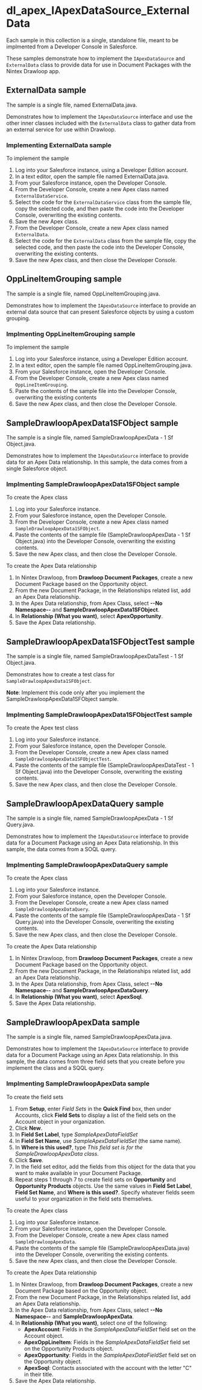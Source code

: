 # dl_apex_IApexDataSource_ExternalData
Each sample in this collection is a single, standalone file, meant to be implmented from a Developer Console in Salesforce. 

These samples demonstrate how to implement the `IApexDataSource` and `ExternalData` class to provide data for use in Document Packages with the Nintex Drawloop app.

## ExternalData sample

The sample is a single file, named ExternalData.java. 

Demonstrates how to implement the `IApexDataSource` interface and use the other inner classes included with the `ExternalData` class to gather data from an external service for use within Drawloop.

### Implementing ExternalData sample

To implement the sample

1. Log into your Salesforce instance, using a Developer Edition account.
2. In a text editor, open the sample file named ExternalData.java.
3. From your Salesforce instance, open the Developer Console. 
4. From the Developer Console, create a new Apex class named `ExternalDataService`.
5. Select the code for the `ExternalDataService` class from the sample file, copy the selected code, and then paste the code into the Developer Console, overwriting the existing contents.
6. Save the new Apex class.
7. From the Developer Console, create a new Apex class named `ExternalData`.
8. Select the code for the `ExternalData` class from the sample file, copy the selected code, and then paste the code into the Developer Console, overwriting the existing contents.
9. Save the new Apex class, and then close the Developer Console.

## OppLineItemGrouping sample

The sample is a single file, named OppLineItemGrouping.java.

Demonstrates how to implement the `IApexDataSource` interface to provide an external data source that can present Salesforce objects by using a custom grouping.

### Implmenting OppLineItemGrouping sample

To implement the sample

1. Log into your Salesforce instance, using a Developer Edition account.
2. In a text editor, open the sample file named OppLineItemGrouping.java.
3. From your Salesforce instance, open the Developer Console.
4. From the Developer Console, create a new Apex class named `OppLineItemGrouping`.
5. Paste the contents of the sample file into the Developer Console, overwriting the existing contents
6. Save the new Apex class, and then close the Developer Console.

## SampleDrawloopApexData1SFObject sample

The sample is a single file, named SampleDrawloopApexData - 1 Sf Object.java.

Demonstrates how to implement the `IApexDataSource` interface to provide data for an Apex Data relationship. In this sample, the data comes from a single Salesforce object.

### Implmenting SampleDrawloopApexData1SFObject sample

To create the Apex class

1. Log into your Salesforce instance.
2. From your Salesforce instance, open the Developer Console.
3. From the Developer Console, create a new Apex class named `SampleDrawloopApexData1SFObject`.
4. Paste the contents of the sample file (SampleDrawloopApexData - 1 Sf Object.java) into the Developer Console, overwriting the existing contents.
5. Save the new Apex class, and then close the Developer Console.

To create the Apex Data relationship

1. In Nintex Drawloop, from **Drawloop Document Packages**, create a new Document Package based on the Opportunity object.
2. From the new Document Package, in the Relationships related list, add an Apex Data relationship.
3. In the Apex Data relationship, from Apex Class, select **--No Namespace--** and **SampleDrawloopApexData1SFObject**.
4. In **Relationship (What you want)**, select **ApexOpportunity**.
5. Save the Apex Data relationship.

## SampleDrawloopApexData1SFObjectTest  sample

The sample is a single file, named SampleDrawloopApexDataTest - 1 Sf Object.java.

Demonstrates how to create a test class for `SampleDrawloopApexData1SFObject`. 

**Note**: Implement this code only after you implement the SampleDrawloopApexData1SFObject sample.  

### Implmenting SampleDrawloopApexData1SFObjectTest sample

To create the Apex test class

1. Log into your Salesforce instance.
2. From your Salesforce instance, open the Developer Console.
3. From the Developer Console, create a new Apex class named `SampleDrawloopApexData1SFObjectTest`.
4. Paste the contents of the sample file (SampleDrawloopApexDataTest - 1 Sf Object.java) into the Developer Console, overwriting the existing contents.
5. Save the new Apex class, and then close the Developer Console.
## SampleDrawloopApexDataQuery sample

The sample is a single file, named SampleDrawloopApexData - 1 Sf Query.java.

Demonstrates how to implement the `IApexDataSource` interface to provide data for a Document Package using an Apex Data relationship. In this sample, the data comes from a SOQL query. 

### Implmenting SampleDrawloopApexDataQuery sample

To create the Apex class

1. Log into your Salesforce instance.
2. From your Salesforce instance, open the Developer Console.
3. From the Developer Console, create a new Apex class named `SampleDrawloopApexDataQuery`.
4. Paste the contents of the sample file (SampleDrawloopApexData - 1 Sf Query.java) into the Developer Console, overwriting the existing contents.
5. Save the new Apex class, and then close the Developer Console.

To create the Apex Data relationship

1. In Nintex Drawloop, from **Drawloop Document Packages**, create a new Document Package based on the Opportunity object.
2. From the new Document Package, in the Relationships related list, add an Apex Data relationship.
3. In the Apex Data relationship, from Apex Class, select **--No Namespace--** and **SampleDrawloopApexDataQuery**.
4. In **Relationship (What you want)**, select **ApexSoql**.
5. Save the Apex Data relationship.

## SampleDrawloopApexData sample

The sample is a single file, named SampleDrawloopApexData.java.

Demonstrates how to implement the `IApexDataSource` interface to provide data for a Document Package using an Apex Data relationship. In this sample, the data comes from three field sets that you create before you implement the class and a SQQL query. 

### Implmenting SampleDrawloopApexData sample

To create the field sets

1. From **Setup**, enter *Field Sets* in the **Quick Find** box, then under Accounts, click **Field Sets** to display a list of the field sets on the Account object in your organization.
2. Click **New**.
3. In **Field Set Label**, type *SampleApexDataFieldSet*
4. In **Field Set Name**, use *SampleApexDataFieldSet* (the same name).
5. In **Where is this used?**, type *This field set is for the SampleDrawloopApexData class.*
6. Click **Save**.
7. In the field set editor, add the fields from this object for the data that you want to make available in your Document Package.
8. Repeat steps 1 through 7 to create field sets on **Opportunity** and **Opportunity Products** objects. Use the same values in **Field Set Label**, **Field Set Name**, and **Where is this used?**. Specify whatever fields seem useful to your organization in the field sets themselves.

To create the Apex class

1. Log into your Salesforce instance.
2. From your Salesforce instance, open the Developer Console.
3. From the Developer Console, create a new Apex class named `SampleDrawloopApexData`.
4. Paste the contents of the sample file (SampleDrawloopApexData.java) into the Developer Console, overwriting the existing contents.
5. Save the new Apex class, and then close the Developer Console.

To create the Apex Data relationship

1. In Nintex Drawloop, from **Drawloop Document Packages**, create a new Document Package based on the Opportunity object.
2. From the new Document Package, in the Relationships related list, add an Apex Data relationship.
3. In the Apex Data relationship, from Apex Class, select **--No Namespace--** and **SampleDrawloopApexData**.
4. In **Relationship (What you want)**, select one of the following:
   * **ApexAccount**: Fields in the *SampleApexDataFieldSet* field set on the Account object.
   * **ApexOppLineItem**: Fields in the *SampleApexDataFieldSet* field set  on the Opportunity Products object.
   * **ApexOpportunity**: Fields in the *SampleApexDataFieldSet* field set on the Opportunity object.  
   * **ApexSoql**: Contacts associated with the account with the letter "C" in their title. 
5. Save the Apex Data relationship.
